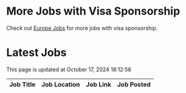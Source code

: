 # More Jobs with Visa Sponsorship

Check out [Europe Jobs](https://github.com/sureshparimi/europejobs#latest-jobs) for more jobs with visa sponsorship.

# Latest Jobs

This page is updated at October 17, 2024 18:12:58

| Job Title | Job Location | Job Link | Job Posted |
| --- | --- | --- | --- |
